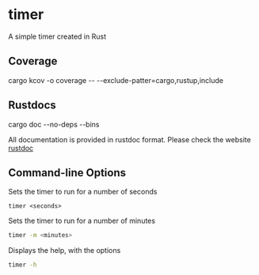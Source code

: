 # timer

A simple timer created in Rust

## Coverage

cargo kcov -o coverage -- --exclude-patter=cargo,rustup,include

## Rustdocs

cargo doc --no-deps --bins

All documentation is provided in rustdoc format. Please check the website [rustdoc]

[rustdoc]: https://thecastles.gitlab.com/timer

## Command-line Options

Sets the timer to run for a number of seconds

```
timer <seconds>
```

Sets the timer to run for a number of minutes
```bash
timer -m <minutes>
```

Displays the help, with the options
```bash
timer -h
```

